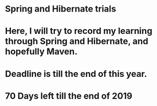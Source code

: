 # Spring and Hibernate trials
# Here,  I will try to record my learning through Spring and Hibernate, and hopefully Maven.
# Deadline is till the end of this year.
# 70 Days left till the end of 2019
